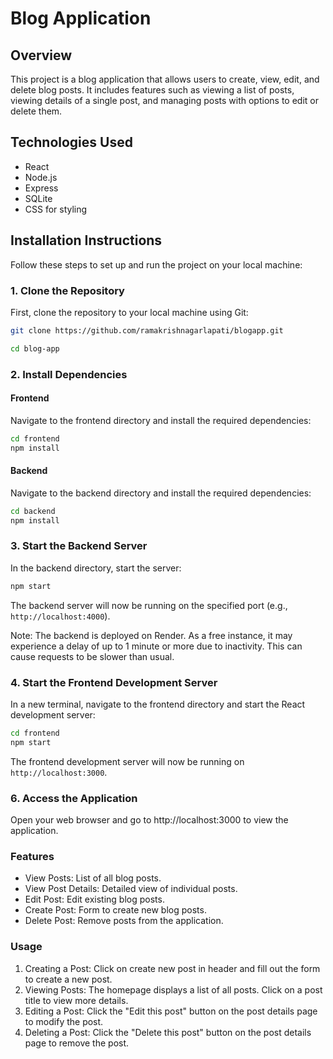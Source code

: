 # Blog Application

## Overview

This project is a blog application that allows users to create, view, edit, and delete blog posts. It includes features such as viewing a list of posts, viewing details of a single post, and managing posts with options to edit or delete them.

## Technologies Used

- React
- Node.js
- Express
- SQLite
- CSS for styling

## Installation Instructions

Follow these steps to set up and run the project on your local machine:

### 1. Clone the Repository

First, clone the repository to your local machine using Git:

```bash
git clone https://github.com/ramakrishnagarlapati/blogapp.git

cd blog-app
```

### 2. Install Dependencies

#### Frontend

Navigate to the frontend directory and install the required dependencies:

```bash
cd frontend
npm install

```

#### Backend

Navigate to the backend directory and install the required dependencies:

```bash
cd backend
npm install

```

### 3. Start the Backend Server

In the backend directory, start the server:

```bash
npm start
```

The backend server will now be running on the specified port (e.g., `http://localhost:4000`).

Note: The backend is deployed on Render. As a free instance, it may experience a delay of up to 1 minute or more due to inactivity. This can cause requests to be slower than usual.

### 4. Start the Frontend Development Server

In a new terminal, navigate to the frontend directory and start the React development server:

```bash
cd frontend
npm start
```

The frontend development server will now be running on `http://localhost:3000`.

### 6. Access the Application

Open your web browser and go to http://localhost:3000 to view the application.

### Features

- View Posts: List of all blog posts.
- View Post Details: Detailed view of individual posts.
- Edit Post: Edit existing blog posts.
- Create Post: Form to create new blog posts.
- Delete Post: Remove posts from the application.

### Usage

1. Creating a Post: Click on create new post in header and fill out the form to create a new post.
2. Viewing Posts: The homepage displays a list of all posts. Click on a post title to view more details.
3. Editing a Post: Click the "Edit this post" button on the post details page to modify the post.
4. Deleting a Post: Click the "Delete this post" button on the post details page to remove the post.
